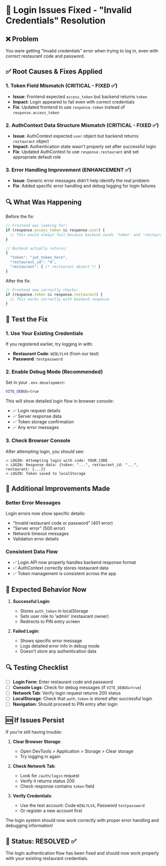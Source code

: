 # 🔐 Login Issues Fixed - "Invalid Credentials" Resolution

## ❌ Problem
You were getting "Invalid credentials" error when trying to log in, even with correct restaurant code and password.

## ✅ Root Causes & Fixes Applied

### 1. **Token Field Mismatch** (CRITICAL - FIXED ✅)
- **Issue**: Frontend expected `access_token` but backend returns `token`
- **Impact**: Login appeared to fail even with correct credentials
- **Fix**: Updated frontend to use `response.token` instead of `response.access_token`

### 2. **AuthContext Data Structure Mismatch** (CRITICAL - FIXED ✅)
- **Issue**: AuthContext expected `user` object but backend returns `restaurant` object
- **Impact**: Authentication state wasn't properly set after successful login
- **Fix**: Updated AuthContext to use `response.restaurant` and set appropriate default role

### 3. **Error Handling Improvement** (ENHANCEMENT ✅)
- **Issue**: Generic error messages didn't help identify the real problem
- **Fix**: Added specific error handling and debug logging for login failures

## 🔍 What Was Happening

Before the fix:
```javascript
// Frontend was looking for:
if (response.access_token && response.user) {
  // This would always fail because backend sends 'token' and 'restaurant'
}

// Backend actually returns:
{
  "token": "jwt_token_here",
  "restaurant_id": "4", 
  "restaurant": { /* restaurant object */ }
}
```

After the fix:
```javascript
// Frontend now correctly checks:
if (response.token && response.restaurant) {
  // This works correctly with backend response
}
```

## 🚀 Test the Fix

### 1. **Use Your Existing Credentials**
If you registered earlier, try logging in with:
- **Restaurant Code**: `WZ8LYLV4` (from our test)
- **Password**: `testpassword`

### 2. **Enable Debug Mode** (Recommended)
Set in your `.env.development`:
```bash
VITE_DEBUG=true
```

This will show detailed login flow in browser console:
- ✅ Login request details
- ✅ Server response data  
- ✅ Token storage confirmation
- ✅ Any error messages

### 3. **Check Browser Console**
After attempting login, you should see:
```
🔥 LOGIN: Attempting login with code: YOUR_CODE
🔥 LOGIN: Response data: {token: "...", restaurant_id: "...", restaurant: {...}}
🔥 LOGIN: Token saved to localStorage
```

## 🔧 Additional Improvements Made

### **Better Error Messages**
Login errors now show specific details:
- "Invalid restaurant code or password" (401 error)
- "Server error" (500 error)  
- Network timeout messages
- Validation error details

### **Consistent Data Flow**
- ✅ Login API now properly handles backend response format
- ✅ AuthContext correctly stores restaurant data
- ✅ Token management is consistent across the app

## 🎯 Expected Behavior Now

1. **Successful Login**: 
   - Stores `auth_token` in localStorage
   - Sets user role to 'admin' (restaurant owner)
   - Redirects to PIN entry screen

2. **Failed Login**:
   - Shows specific error message
   - Logs detailed error info in debug mode
   - Doesn't store any authentication data

## 🔍 Testing Checklist

- [ ] **Login Form**: Enter restaurant code and password
- [ ] **Console Logs**: Check for debug messages (if `VITE_DEBUG=true`)
- [ ] **Network Tab**: Verify login request returns 200 status
- [ ] **LocalStorage**: Check that `auth_token` is stored after successful login
- [ ] **Navigation**: Should proceed to PIN entry after login

## 🆘 If Issues Persist

If you're still having trouble:

1. **Clear Browser Storage**: 
   - Open DevTools > Application > Storage > Clear storage
   - Try logging in again

2. **Check Network Tab**:
   - Look for `/auth/login` request
   - Verify it returns status 200
   - Check response contains `token` field

3. **Verify Credentials**:
   - Use the test account: Code `WZ8LYLV4`, Password `testpassword`
   - Or register a new account first

The login system should now work correctly with proper error handling and debugging information!

## 🎉 Status: RESOLVED ✅

The login authentication flow has been fixed and should now work properly with your existing restaurant credentials.
